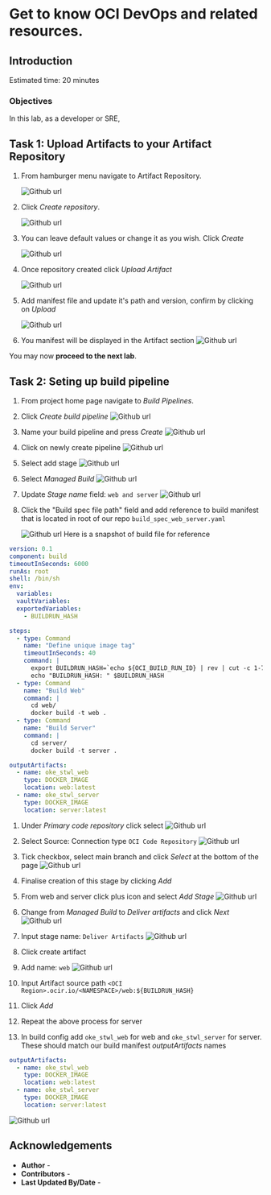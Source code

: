 # Get to know OCI DevOps and related resources.

## Introduction
Estimated time: 20 minutes

### Objectives

In this lab, as a developer or SRE,

## Task 1: Upload Artifacts to your Artifact Repository

1. From hamburger menu navigate to Artifact Repository.

   ![Github url](./images/oci-main.png)

1. Click _Create repository_.

   ![Github url](./images/artifacts/oci-devops-create-artifact-registry.png)

1. You can leave default values or change it as you wish. Click _Create_

   ![Github url](./images/artifacts/oci-devops-name-repository.png)

1. Once repository created click _Upload Artifact_

   ![Github url](./images/artifacts/oci-devops-upload-artifact.png)

1. Add manifest file and update it's path and version, confirm by clicking on _Upload_

   ![Github url](./images/artifacts/oci-devops-add-manifest.png)

1. You manifest will be displayed in the Artifact section
   ![Github url](./images/artifacts/oci-devops-artifact-uploaded.png)


You may now **proceed to the next lab**.

## Task 2: Seting up build pipeline
1. From project home page navigate to _Build Pipelines_.
2. Click _Create build pipeline_
      ![Github url](./images/build-pipeline/new-build-pipeline.png)
3. Name your build pipeline and press _Create_
      ![Github url](./images/build-pipeline/create-build-pipeline.png)
4. Click on newly create pipeline
      ![Github url](./images/build-pipeline/new-build-pipeline.png)
5. Select add stage
      ![Github url](./images/build-pipeline/add-stage.png)
6. Select _Managed Build_
      ![Github url](./images/build-pipeline/add-stage-managed-build.png)
7. Update _Stage name_ field: `web and server`
      ![Github url](./images/build-pipeline/managed-build-stage-name.png)
8.  Click the "Build spec file path" field and add reference to build manifest that is located in root of our repo `build_spec_web_server.yaml` 

      ![Github url](./images/build-pipeline/web-and-server.png)
Here is a snapshot of build file for reference
```yaml
version: 0.1
component: build
timeoutInSeconds: 6000
runAs: root
shell: /bin/sh
env:
  variables:
  vaultVariables:
  exportedVariables:
    - BUILDRUN_HASH

steps:
  - type: Command
    name: "Define unique image tag"
    timeoutInSeconds: 40
    command: |
      export BUILDRUN_HASH=`echo ${OCI_BUILD_RUN_ID} | rev | cut -c 1-7`
      echo "BUILDRUN_HASH: " $BUILDRUN_HASH
  - type: Command
    name: "Build Web"
    command: |      
      cd web/
      docker build -t web .
  - type: Command
    name: "Build Server"
    command: |      
      cd server/
      docker build -t server .

outputArtifacts:
  - name: oke_stwl_web
    type: DOCKER_IMAGE
    location: web:latest
  - name: oke_stwl_server
    type: DOCKER_IMAGE
    location: server:latest
```
1. Under _Primary code repository_ click select
      ![Github url](./images/build-pipeline/web-and-server.png)
2. Select Source: Connection type `OCI Code Repository`
      ![Github url](./images/build-pipeline/primary-source-code.png)

3.  Tick checkbox, select main branch and click _Select_ at the bottom of the page
      ![Github url](./images/build-pipeline/select-primary-code-repository.png)

4.  Finalise creation of this stage by clicking _Add_
5.  From web and server click plus icon and select _Add Stage_
      ![Github url](./images/build-pipeline/add-stage-wyswyg.png)

1.  Change from _Managed Build_ to _Deliver artifacts_ and click _Next_
      ![Github url](./images/build-pipeline/add-stage-deliver-artifacts.png)

2.  Input stage name: `Deliver Artifacts`
      ![Github url](./images/build-pipeline/configure-deliver-artifacts.png)

3.  Click create artifact

4.  Add name: `web`
      ![Github url](./images/build-pipeline/add-artifact-web.png)
6.  Input Artifact source path `<OCI Region>.ocir.io/<NAMESPACE>/web:${BUILDRUN_HASH}`
7.  Click _Add_
8.  Repeat the above process for server
9.  In build config add `oke_stwl_web` for web and `oke_stwl_server` for server. These should match our build manifest _outputArtifacts_ names
```yaml  
outputArtifacts:
  - name: oke_stwl_web
    type: DOCKER_IMAGE
    location: web:latest
  - name: oke_stwl_server
    type: DOCKER_IMAGE
    location: server:latest
```
![Github url](./images/build-pipeline/associate-artifacts.png)


## Acknowledgements

* **Author** - 
* **Contributors** -
* **Last Updated By/Date** -